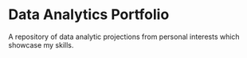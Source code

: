 # Data Analytics Portfolio
A repository of data analytic projections from personal interests which showcase my skills. 
